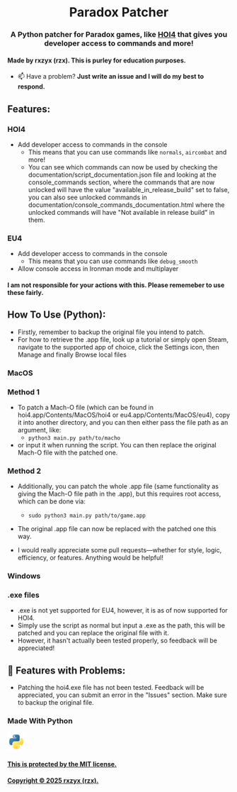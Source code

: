 <h1 align="center">Paradox Patcher</h1>
<h3 align="center">A Python patcher for Paradox games, like <a href="https://www.paradoxinteractive.com/games/hearts-of-iron-iv/about">HOI4</a> that gives you developer access to commands and more!</h3>

#### Made by rxzyx (rzx). This is purley for education purposes.
- 📫 Have a problem? **Just write an issue and I will do my best to respond.**

## Features:

### HOI4
- Add developer access to commands in the console
    - This means that you can use commands like `normals`, `aircombat` and more!
    - You can see which commands can now be used by checking the documentation/script_documentation.json file and looking at the console_commands section, where the commands that are now unlocked will have the value "available_in_release_build" set to false, you can also see unlocked commands in documentation/console_commands_documentation.html where the unlocked commands will have "Not available in release build" in them.

### EU4
- Add developer access to commands in the console
    - This means that you can use commands like `debug_smooth`
- Allow console access in Ironman mode and multiplayer

#### I am not responsible for your actions with this. Please rememeber to use these fairly.

## How To Use (Python):

- Firstly, remember to backup the original file you intend to patch.
- For how to retrieve the .app file, look up a tutorial or simply open Steam, navigate to the supported app of choice, click the Settings icon, then Manage and finally Browse local files

### MacOS
### Method 1
- To patch a Mach-O file (which can be found in hoi4.app/Contents/MacOS/hoi4 or eu4.app/Contents/MacOS/eu4), copy it into another directory, and you can then either pass the file path as an argument, like:
    - `python3 main.py path/to/macho`
- or input it when running the script. You can then replace the original Mach-O file with the patched one.

### Method 2
- Additionally, you can patch the whole .app file (same functionality as giving the Mach-O file path in the .app), but this requires root access, which can be done via:
    - `sudo python3 main.py path/to/game.app`
- The original .app file can now be replaced with the patched one this way.

- I would really appreciate some pull requests—whether for style, logic, efficiency, or features. Anything would be helpful!

### Windows
### .exe files
- .exe is not yet supported for EU4, however, it is as of now supported for HOI4.
- Simply use the script as normal but input a .exe as the path, this will be patched and you can replace the original file with it.
- However, it hasn't actually been tested properly, so feedback will be appreciated!


## 🤖 Features with Problems:

- Patching the hoi4.exe file has not been tested. Feedback will be appreciated, you can submit an error in the "Issues" section. Make sure to backup the original file.


<h3 align="left">Made With Python </h3>
<p align="left"> <a href="https://www.python.org/" target="_blank" rel="noreferrer"> <img src="https://raw.githubusercontent.com/devicons/devicon/master/icons/python/python-original.svg" alt="python" width="40" height="40"/>

#### This is protected by the MIT license.
#### Copyright &copy; 2025 rxzyx (rzx).
